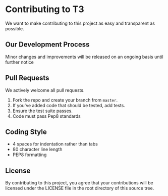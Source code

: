 # Contributing to T3
We want to make contributing to this project as easy and transparent as
possible.

## Our Development Process
Minor changes and improvements will be released on an ongoing basis until further notice

## Pull Requests
We actively welcome all pull requests.

1. Fork the repo and create your branch from `master`.
2. If you've added code that should be tested, add tests.
3. Ensure the test suite passes.
4. Code must pass Pep8 standards

## Coding Style  
* 4 spaces for indentation rather than tabs
* 80 character line length
* PEP8 formatting

## License
By contributing to this project, you agree that your contributions will be licensed
under the LICENSE file in the root directory of this source tree.